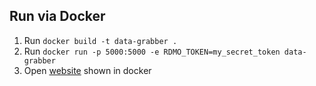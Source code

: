 ## Run via Docker

1. Run `docker build -t data-grabber .`
2. Run `docker run -p 5000:5000 -e RDMO_TOKEN=my_secret_token data-grabber`
3. Open [website](http://127.0.0.1:5000) shown in docker
